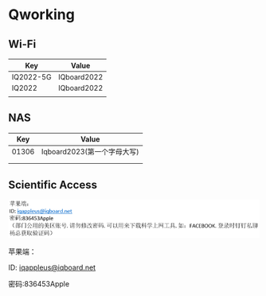 # Qworking



## Wi-Fi

| Key       | Value       |
| --------- | ----------- |
| IQ2022-5G | IQboard2022 |
| IQ2022    | IQboard2022 |
|           |             |

## NAS

| Key   | Value                       |
| ----- | --------------------------- |
| 01306 | Iqboard2023(第一个字母大写) |
|       |                             |
|       |                             |



## Scientific Access

<img src="./img/image-20230306134611051.png" alt="image-20230306134611051" style="zoom:77%;" /> 



苹果端：

ID: iqappleus@iqboard.net

密码:836453Apple